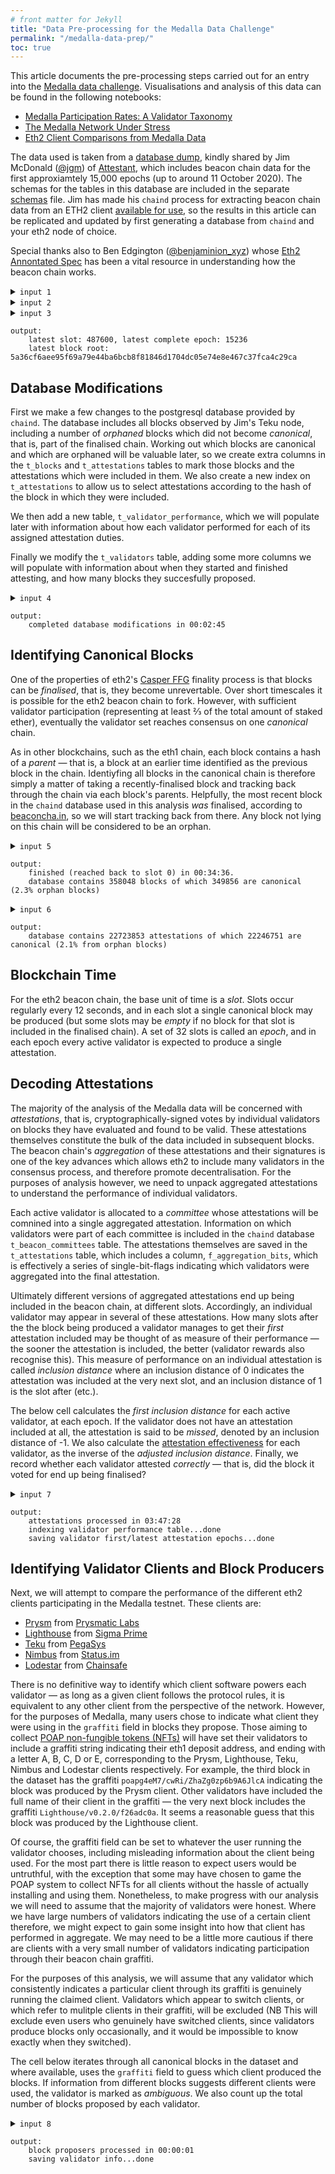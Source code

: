 ```yaml
---
# front matter for Jekyll
title: "Data Pre-processing for the Medalla Data Challenge"
permalink: "/medalla-data-prep/"
toc: true
---
```

This article documents the pre-processing steps carried out for an entry into the [Medalla data challenge](https://ethereum.org/en/eth2/get-involved/medalla-data-challenge/). Visualisations and analysis of this data can be found in the following notebooks:

- [Medalla Participation Rates: A Validator Taxonomy](/medalla-validator-taxonomy)
- [The Medalla Network Under Stress](/medalla-network-stress)
- [Eth2 Client Comparisons from Medalla Data](/medalla-client-comparison)

The data used is taken from a [database dump](http://mdc.mcdee.net/chain-487600.dmp), kindly shared by Jim McDonald ([@jgm](https://twitter.com/jgm)) of [Attestant](https://www.attestant.io/), which includes beacon chain data for the first approxiamtely 15,000 epochs (up to around 11 October 2020). The schemas for the tables in this database are included in the separate [schemas](schemas) file. Jim has made his `chaind` process for extracting beacon chain data from an ETH2 client [available for use](https://github.com/wealdtech/chaind), so the results in this article can be replicated and updated by first generating a database from `chaind` and your eth2 node of choice.

Special thanks also to Ben Edgington ([@benjaminion_xyz](https://twitter.com/benjaminion_xyz)) whose [Eth2 Annontated Spec](https://benjaminion.xyz/eth2-annotated-spec/phase0/beacon-chain/) has been a vital resource in understanding how the beacon chain works.

<details><summary><code>input 1</code></summary>

```python
# imports
import time

import psycopg2
from bitlist import bitlist
```

</details>

<details><summary><code>input 2</code></summary>

```python
# open/restart connection to chaind database
try:
    cursor.close()
    connection.close()
except:
    pass

connection = psycopg2.connect(user="chain", host="127.0.0.1", database="chain", password="medalla")
cursor = connection.cursor()
```

</details>

<details><summary><code>input 3</code></summary>

```python
# basic info about the dataset
cursor.execute("SELECT MAX(f_slot) FROM t_blocks")
latest_slot = cursor.fetchone()[0]
n_slots = latest_slot + 1
n_epochs = (n_slots - (n_slots % 32)) // 32
print(f"latest slot: {latest_slot}, latest complete epoch: {n_epochs - 1}")

cursor.execute("SELECT f_slot, f_root FROM t_blocks ORDER BY f_slot DESC LIMIT 1")
latest_block = cursor.fetchone()
slot, root = latest_block[0], latest_block[1].hex()
print(f"latest block root: {root}")
```

</details>

```
output:
    latest slot: 487600, latest complete epoch: 15236
    latest block root: 5a36cf6aee95f69a79e44ba6bcb8f81846d1704dc05e74e8e467c37fca4c29ca
```

## Database Modifications
First we make a few changes to the postgresql database provided by `chaind`. The database includes all blocks observed by Jim's Teku node, including a number of *orphaned* blocks which did not become *canonical*, that is, part of the finalised chain. Working out which blocks are canonical and which are orphaned will be valuable later, so we create extra columns in the `t_blocks` and `t_attestations` tables to mark those blocks and the attestations which were included in them. We also create a new index on `t_attestations` to allow us to select attestations according to the hash of the block in which they were included.

We then add a new table, `t_validator_performance`, which we will populate later with information about how each validator performed for each of its assigned attestation duties.

Finally we modify the `t_validators` table, adding some more columns we will populate with information about when they started and finished attesting, and how many blocks they succesfully proposed.

<details><summary><code>input 4</code></summary>

```python
# database modifications required for this analysis

start_time = time.time()

print("adding f_canonical column to t_blocks table", end='\r')
cursor.execute("ALTER TABLE t_blocks DROP COLUMN IF EXISTS f_canonical")
cursor.execute("ALTER TABLE t_blocks ADD COLUMN f_canonical BOOLEAN DEFAULT false")

print("adding f_canonical and f_correct columns to t_attestations table", end='\r')
cursor.execute("ALTER TABLE t_attestations DROP COLUMN IF EXISTS f_canonical")
cursor.execute("ALTER TABLE t_attestations ADD COLUMN f_canonical BOOLEAN DEFAULT false")

print("adding i_inclusion_block_root index to t_attestations table     ", end='\r')
cursor.execute("DROP INDEX IF EXISTS i_inclusion_block_root")
cursor.execute("CREATE INDEX i_inclusion_block_root ON t_attestations (f_inclusion_block_root)")

print("creating t_validator_performance table                          ", end='\r')
cursor.execute("DROP TABLE IF EXISTS t_validator_performance")
cursor.execute("CREATE TABLE t_validator_performance (f_slot bigint NOT NULL PRIMARY KEY, "
               "f_validator_index int[], f_performance int[], f_effectiveness float[], f_correct int[])")

print("adding additional columns to t_validators table                 ", end='\r')
cursor.execute("ALTER TABLE t_validators "
               "DROP COLUMN IF EXISTS f_first_attested_epoch, "
               "DROP COLUMN IF EXISTS f_latest_attested_epoch, "
               "DROP COLUMN IF EXISTS f_client, "
               "DROP COLUMN IF EXISTS f_proposed_count")
cursor.execute("ALTER TABLE t_validators "
               "ADD COLUMN f_first_attested_epoch int DEFAULT -1, "
               "ADD COLUMN f_latest_attested_epoch int DEFAULT -1, "
               "ADD COLUMN f_client text, "
               "ADD COLUMN f_proposed_count int")

connection.commit()

elapsed = time.strftime("%H:%M:%S",time.gmtime(time.time() - start_time))
print(f"completed database modifications in {elapsed}                             ")
```

</details>

```
output:
    completed database modifications in 00:02:45                             
```

## Identifying Canonical Blocks
One of the properties of eth2's [Casper FFG](https://arxiv.org/pdf/1710.09437.pdf) finality process is that blocks can be *finalised*, that is, they become unrevertable. Over short timescales it is possible for the eth2 beacon chain to fork. However, with sufficient validator participation (representing at least ⅔ of the total amount of staked ether), eventually the validator set reaches consensus on one *canonical* chain.

As in other blockchains, such as the eth1 chain, each block contains a hash of a *parent* — that is, a block at an earlier time identified as the previous block in the chain. Identiyfing all blocks in the canonical chain is therefore simply a matter of taking a recently-finalised block and tracking back through the chain via each block's parents. Helpfully, the most recent block in the `chaind` database used in this analysis *was* finalised, according to [beaconcha.in](https://beaconcha.in), so we will start tracking back from there. Any block not lying on this chain will be considered to be an orphan.

<details><summary><code>input 5</code></summary>

```python
# identify canonical blocks

# block 5a36cf6aee95f69a79e44ba6bcb8f81846d1704dc05e74e8e467c37fca4c29ca indicated as finalised on beaconcha.in.
# consider all ancestors of this block to be canonical.

start_time = time.time()

while True:
    # mark current block as canonical
    cursor.execute(f"UPDATE t_blocks SET f_canonical = true WHERE f_root = '\\x{root}'")
    
    # mark attestations from this block as canonical
    cursor.execute(f"UPDATE t_attestations SET f_canonical = true WHERE f_inclusion_block_root = '\\x{root}'")
    
    # identify parent block
    cursor.execute(f"SELECT f_slot, f_parent_root FROM t_blocks WHERE f_root = '\\x{root}'")
    result = cursor.fetchone()
    
    # exit loop if this block's parent is not in database (or slot=0 in which case no parent)
    if not result:
        break
    
    slot, root = result[0], result[1].hex()
    
    # show progress info
    if slot % 32 == 0:
        seconds = time.time() - start_time
        elapsed = time.strftime("%H:%M:%S",time.gmtime(seconds))
        done = 1 - (slot+1) / n_slots
        left = time.strftime("%H:%M:%S",time.gmtime(seconds * (1 / done - 1)))
        print(f"working backwards through blocks / current slot: {slot} ({100*done:.2f}% complete) / "
              f"{elapsed} elapsed / {left} left     ", end='\r')

connection.commit()

print(f"finished (reached back to slot {slot}) in {elapsed}." + ' ' * 85)

cursor.execute("SELECT COUNT(*), SUM(f_canonical::int) FROM t_blocks")
result = cursor.fetchone()
orphan_ratio = 1 - result[1] / result[0]
print(f"database contains {result[0]} blocks of which {result[1]} are canonical "
      F"({100*orphan_ratio:.1f}% orphan blocks)")
```

</details>

```
output:
    finished (reached back to slot 0) in 00:34:36.                                                                                     
    database contains 358048 blocks of which 349856 are canonical (2.3% orphan blocks)
```

<details><summary><code>input 6</code></summary>

```python
# check proportion of attestations from canoncial blocks broadly matches block orphan ratio
cursor.execute("SELECT COUNT(*), SUM(f_canonical::int) FROM t_attestations")
result = cursor.fetchone()

print(f"database contains {result[0]} attestations of which {result[1]} are canonical "
      f"({100 * (1 - result[1] / result[0]):.1f}% from orphan blocks)")
```

</details>

```
output:
    database contains 22723853 attestations of which 22246751 are canonical (2.1% from orphan blocks)
```

## Blockchain Time
For the eth2 beacon chain, the base unit of time is a *slot*. Slots occur regularly every 12 seconds, and in each slot a single canonical block may be produced (but some slots may be *empty* if no block for that slot is included in the finalised chain). A set of 32 slots is called an *epoch*, and in each epoch every active validator is expected to produce a single attestation. 

## Decoding Attestations
The majority of the analysis of the Medalla data will be concerned with *attestations*, that is, cryptographically-signed votes by individual validators on blocks they have evaluated and found to be valid. These attestations themselves constitute the bulk of the data included in subsequent blocks. The beacon chain's *aggregation* of these attestations and their signatures is one of the key advances which allows eth2 to include many validators in the consensus process, and therefore promote decentralisation. For the purposes of analysis however, we need to unpack aggregated attestations to understand the performance of individual validators.

Each active validator is allocated to a *committee* whose attestations will be comnined into a single aggregated attestation. Information on which validators were part of each committee is included in the `chaind` database `t_beacon_committees` table. The attestations themselves are saved in the `t_attestations` table, which includes a column, `f_aggregation_bits`, which is effectively a series of single-bit-flags indicating which validators were aggregated into the final attestation.

Ultimately different versions of aggregated attestations end up being included in the beacon chain, at different slots. Accordingly, an individual validator may appear in several of these attestations. How many slots after the the block being produced a validator manages to get their *first* attestation included may be thought of as measure of their performance — the sooner the attestation is included, the better (validator rewards also recognise this). This measure of performance on an individual attestation is called *inclusion distance* where an inclusion distance of 0 indicates the attestation was included at the very next slot, and an inclusion distance of 1 is the slot after (etc.).

The below cell calculates the *first inclusion distance* for each active validator, at each epoch. If the validator does not have an attestation included at all, the attestation is said to be *missed*, denoted by an inclusion distance of -1. We also calculate the [attestation effectiveness](https://www.attestant.io/posts/defining-attestation-effectiveness/) for each validator, as the inverse of the *adjusted inclusion distance*. Finally, we record whether each validator attested *correctly* — that is, did the block it voted for end up being finalised?

<details><summary><code>input 7</code></summary>

```python
# decode attestations, calculate performance, identify first/latest attestation for each validator

def decode_attestation(aggregation_bits, committee):
    n_validators = len(committee)
    aggregation_bitlist = bitlist(aggregation_bits.tobytes()[::-1])[:-(n_validators+1):-1]
    attested = [True if bit == 1 else False for bit in aggregation_bitlist]
    return attested

cursor.execute("SELECT COUNT(*) FROM t_validators")
n_validators = cursor.fetchone()[0]
validator_info = [{"first_epoch":  -1, "latest_epoch": -1} for i in range(n_validators)]

start_time = time.time()
#last_update = 0

for slot in range(latest_slot):
    epoch = slot // 32
    # get committees of validators assigned for attestation this slot
    cursor.execute(f"SELECT f_committee FROM t_beacon_committees WHERE f_slot = {slot} ORDER BY f_index")
    result = cursor.fetchall()
    # committee_lookup is a list of committees (themselves lists of validator indices) for this slot
    committee_lookup = [result[committee_index][0] for committee_index in range(len(result))]
    # committee_performance is the inclusion distance if committee member attested, -1 otherwise
    committee_performance   = [[-1] * len(committee) for committee in committee_lookup]
    # committee_effectiveness is inverse of the adjusted inclusion distance (accounting for empty slots)
    committee_effectiveness = [[0]  * len(committee) for committee in committee_lookup]
    # committee_correct says whether each member of the committee voted for a canonical block
    committee_correct       = [[0]  * len(committee) for committee in committee_lookup]
    
    # work out when the first attestation opportunity for this slot was
    cursor.execute(f"SELECT MIN(f_slot) FROM t_blocks WHERE f_slot > {slot} AND f_canonical = true")
    earliest_inclusion_slot = cursor.fetchone()[0]
    min_distance = earliest_inclusion_slot - slot - 1
    
    # get all canonical attestations made for this slot
    cursor.execute(f"SELECT f_committee_index, f_inclusion_slot, f_aggregation_bits, "
                   f"f_inclusion_block_root, f_beacon_block_root FROM t_attestations "
                   f"WHERE f_slot = {slot} AND f_canonical ORDER BY f_inclusion_slot")
    attestations = cursor.fetchall()
    
    for attestation in attestations:
        committee_index, inclusion_slot = attestation[0], attestation[1]
        aggregation_bits, attestation_root = attestation[2], attestation[3].hex()
        head_root = attestation[4].hex()
        cursor.execute(f"SELECT f_canonical FROM t_blocks WHERE f_root = '\\x{head_root}'")
        result = cursor.fetchone()
        if result:
            correct = 1 if result[0] else -1
        else:
            correct = -1
        inclusion_distance = inclusion_slot - slot - 1
        committee_participation = decode_attestation(aggregation_bits, committee_lookup[committee_index])
        
        # record the shortest inclusion_distance for each member
        for position, participated in enumerate(committee_participation):
            if participated and (committee_performance[committee_index][position] == -1):
                committee_performance[committee_index][position] = inclusion_distance
                committee_effectiveness[committee_index][position] = 1 / (1 + inclusion_distance - min_distance)
                committee_correct[committee_index][position] = correct
        
    # flatten lookup tables
    validators_flat    = [el for committee in committee_lookup        for el in committee]
    performance_flat   = [el for committee in committee_performance   for el in committee]
    effectiveness_flat = [el for committee in committee_effectiveness for el in committee]
    correct_flat       = [el for committee in committee_correct       for el in committee]
    cursor.execute("INSERT INTO t_validator_performance VALUES (%s, %s, %s, %s, %s)",
                       (slot, validators_flat, performance_flat, effectiveness_flat, correct_flat))

    # save attestation performance/effectiveness and update first/latest attestation info
    for i, validator in enumerate(validators_flat):
        if performance_flat[i] != -1:
            validator_info[validator]['latest_epoch'] = epoch
            if validator_info[validator]['first_epoch'] == -1:
                validator_info[validator]['first_epoch'] = epoch
            
    seconds = time.time() - start_time
    elapsed = time.strftime("%H:%M:%S",time.gmtime(seconds))
    left = time.strftime("%H:%M:%S",time.gmtime(seconds * (n_slots / (slot+1)-1)))
    percentage = 100*(slot+1)/n_slots
    
    print(f"processing attestations: epoch {epoch} of {n_epochs} ({percentage:.2f}%) / "
          f"{elapsed} elapsed / {left} left       ", end='\r')

print(f"attestations processed in {elapsed}" + ' ' * 60)

print("indexing validator performance table...", end='')
cursor.execute("CREATE INDEX i_epoch ON t_validator_performance (f_slot)")
print("done")

print("saving validator first/latest attestation epochs...", end='')
for validator_index, info in enumerate(validator_info):
    cursor.execute(f"UPDATE t_validators "
                   f"SET f_first_attested_epoch = {info['first_epoch']}, "
                   f"   f_latest_attested_epoch = {info['latest_epoch']}"
                   f"WHERE f_index = {validator_index}")
print("done")

connection.commit()
```

</details>

```
output:
    attestations processed in 03:47:28                                                               
    indexing validator performance table...done
    saving validator first/latest attestation epochs...done
```

## Identifying Validator Clients and Block Producers
Next, we will attempt to compare the performance of the different eth2 clients participating in the Medalla testnet. These clients are:
- [Prysm](https://github.com/prysmaticlabs/prysm) from [Prysmatic Labs](https://prysmaticlabs.com/)
- [Lighthouse](https://github.com/sigp/lighthouse) from [Sigma Prime](https://sigmaprime.io/)
- [Teku](https://github.com/PegaSysEng/teku) from [PegaSys](https://pegasys.tech/)
- [Nimbus](https://github.com/status-im/nimbus) from [Status.im](https://status.im/)
- [Lodestar](https://github.com/ChainSafe/lodestar) from [Chainsafe](https://chainsafe.io/)

There is no definitive way to identify which client software powers each validator — as long as a given client follows the protocol rules, it is equivalent to any other client from the perspective of the network. However, for the purposes of Medalla, many users chose to indicate what client they were using in the `graffiti` field in blocks they propose. Those aiming to collect [POAP non-fungible tokens (NFTs)](https://beaconcha.in/poap) will have set their validators to include a graffiti string indicating their eth1 deposit address, and ending with a letter A, B, C, D or E, corresponding to the Prysm, Lighthouse, Teku, Nimbus and Lodestar clients respectively. For example, the third block in the dataset has the graffiti `poapg4eM7/cwRi/ZhaZg0zp6b9A6JlcA` indicating the block was produced by the Prysm client. Other validators have included the full name of their client in the graffiti — the very next block includes the graffiti `Lighthouse/v0.2.0/f26adc0a`. It seems a reasonable guess that this block was produced by the Lighthouse client.

Of course, the graffiti field can be set to whatever the user running the validator chooses, including misleading information about the client being used. For the most part there is little reason to expect users would be untruthful, with the exception that some may have chosen to game the POAP system to collect NFTs for all clients without the hassle of actually installing and using them. Nonetheless, to make progress with our analysis we will need to assume that the majority of validators were honest. Where we have large numbers of validators indicating the use of a certain client therefore, we might expect to gain  some insight into how that client has performed in aggregate. We may need to be a little more cautious if there are clients with a very small number of validators indicating participation through their beacon chain graffiti.

For the purposes of this analysis, we will assume that any validator which consistently indicates a particular client through its graffiti is genuinely running the claimed client. Validators which appear to switch clients, or which refer to mulitple clients in their graffiti, will be excluded (NB This will exclude even users who genuinely have switched clients, since validators produce blocks only occasionally, and it would be impossible to know exactly when they switched).

The cell below iterates through all canonical blocks in the dataset and where available, uses the `graffiti` field to guess which client produced the blocks. If information from different blocks suggests different clients were used, the validator is marked as *ambiguous*. We also count up the total number of blocks proposed by each validator.

<details><summary><code>input 8</code></summary>

```python
# determine validator clients from block graffiti, count proposed blocks per validator

clients = [''] * n_validators
block_counts = [0] * n_validators

cursor.execute(f"SELECT f_proposer_index, f_graffiti FROM t_blocks WHERE f_canonical = true")
proposer_info = cursor.fetchall()

start_time = time.time()
last_update = 0

for i, info in enumerate(proposer_info):
    validator_index, graffiti = info[0], info[1].tobytes().decode(errors='ignore').lower()
    
    block_counts[validator_index] += 1
    
    prior = clients[validator_index]
    
    if prior == "ambiguous":
        continue

    pr_flag = (graffiti[:4] == "poap" and graffiti[-1] == "a") or graffiti.find("prysm")      != -1
    li_flag = (graffiti[:4] == "poap" and graffiti[-1] == "b") or graffiti.find("lighthouse") != -1
    te_flag = (graffiti[:4] == "poap" and graffiti[-1] == "c") or graffiti.find("teku")       != -1
    ni_flag = (graffiti[:4] == "poap" and graffiti[-1] == "d") or graffiti.find("nimbus")     != -1
    lo_flag = (graffiti[:4] == "poap" and graffiti[-1] == "e") or graffiti.find("lodestar")   != -1
    n_flags = pr_flag + li_flag + te_flag + ni_flag + lo_flag
    
    if n_flags > 1:
        clients[validator_index] = "ambiguous"
    elif pr_flag:
        clients[validator_index] = "prysm"      if prior in ["", "prysm"]      else "ambiguous"
    elif li_flag:
        clients[validator_index] = "lighthouse" if prior in ["", "lighthouse"] else "ambiguous"
    elif te_flag:
        clients[validator_index] = "teku"       if prior in ["", "teku"]       else "ambiguous"
    elif ni_flag:
        clients[validator_index] = "nimbus"     if prior in ["", "nimbus"]     else "ambiguous"
    elif lo_flag:
        clients[validator_index] = "lodestar"   if prior in ["", "lodestar"]   else "ambiguous"
        
    # show progress info
    if time.time() - last_update > 0.05:
        last_update = time.time()
        seconds = time.time() - start_time
        elapsed = time.strftime("%H:%M:%S",time.gmtime(seconds))
        done = (i+1) / len(proposer_info)
        left = time.strftime("%H:%M:%S",time.gmtime(seconds * (1 / done - 1)))
        print(f"working through blocks / {100*done:.2f}% complete / "
              f"{elapsed} elapsed / {left} left", end='\r')

print(f"block proposers processed in {elapsed}" + ' ' * 60)
print("saving validator info...", end='')
for i, client in enumerate(clients):
    cursor.execute("UPDATE t_validators SET f_client = %s, f_proposed_count = %s"
                   "WHERE f_index = %s", (client, block_counts[i], i))

connection.commit()
print("done")
```

</details>

```
output:
    block proposers processed in 00:00:01                                                            
    saving validator info...done
```

